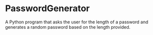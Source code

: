 # PasswordGenerator

A Python program that asks the user for the length of a password and generates a random password based on the length provided.
